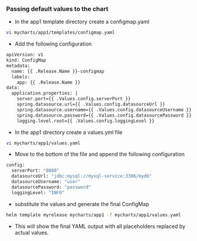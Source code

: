 ### Passing default values to the chart
* In the app1 template directory create a configmap.yaml
```bash
vi mycharts/app1/templates/configmap.yaml
```
* Add the following configuration
```bash
apiVersion: v1
kind: ConfigMap
metadata:
  name: {{ .Release.Name }}-configmap
  labels:
    app: {{ .Release.Name }}
data:
  application.properties: |
    server.port={{ .Values.config.serverPort }}
    spring.datasource.url={{ .Values.config.datasourceUrl }}
    spring.datasource.username={{ .Values.config.datasourceUsername }}
    spring.datasource.password={{ .Values.config.datasourcePassword }}
    logging.level.root={{ .Values.config.loggingLevel }}
```
* In the app1 directory create a values.yml file
```bash
vi mycharts/app1/values.yaml
```
* Move to the bottom of the file and append the following configuration
```bash
config:
  serverPort: "8080"
  datasourceUrl: "jdbc:mysql://mysql-service:3306/mydb"
  datasourceUsername: "user"
  datasourcePassword: "password"
  loggingLevel: "INFO"
```
* substitute the values and generate the final ConfigMap
```bash
helm template myrelease mycharts/app1 -f mycharts/app1/values.yaml
```
* This will show the final YAML output with all placeholders replaced by actual values.
